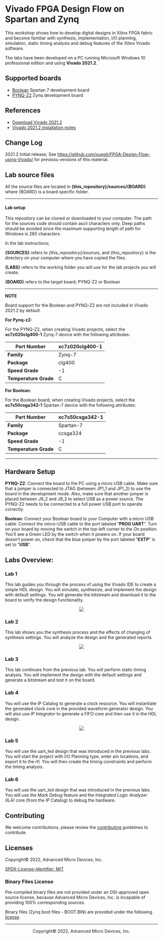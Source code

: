 # Vivado FPGA Design Flow on Spartan and Zynq
This workshop shows how to develop digital designs in Xilinx FPGA fabric and become familiar with synthesis, implementation, I/O planning, simulation, static timing analysis and debug features of the Xilinx Vivado software.

The labs have been developed on a PC running Microsoft Windows 10 professional edition and using **Vivado 2021.2**.

## Supported boards

* [Boolean](https://www.realdigital.org/hardware/boolean) Spartan 7 development board
* [PYNQ-Z2](https://www.tulembedded.com/FPGA/ProductsPYNQ-Z2.html) Zynq development board

## References

* [Download Vivado 2021.2](https://www.xilinx.com/support/download/index.html/content/xilinx/en/downloadNav/vivado-design-tools/2021-2.html)
* [Vivado 2021.2 installation notes](https://www.xilinx.com/support/documentation/sw_manuals/xilinx2021_2/ug973-vivado-release-notes-install-license.pdf)

## Change Log

2021.2 Initial release; See https://github.com/xupgit/FPGA-Design-Flow-using-Vivado/ for previosu versions of this material. 

## Lab source files 

All the source files are located in **{this_repository}/sources/{BOARD}** where {BOARD} is a board specific folder. 

---
#### Lab setup

This repository can be cloned or downloaded to your computer. The path for the sources code should contain ascii characters only. Deep paths should be avoided since the maximum supporting length of path for Windows is 260 characters. 

In the lab instructions; 

**{SOURCES}** refers to *{this_repository}/sources*, and {this_repository} is the directory on your computer where you have copied the files. 

**{LABS}** refers to the working folder you will use for the lab projects you will create. 

**{BOARD}** refers to the target board; PYNQ-Z2 or Boolean 

---
**NOTE**

Board support for the Boolean and PYNQ-Z2 are not included in Vivado 2021.2 by default.

**For Pynq-z2:**

For the PYNQ-Z2, when creating Vivado projects, select the **xc7z020clg400-1** Zynq-7 device with the following attributes:

| **Part Number**       | xc7z020clg400-1 |
| --------------------- | --------------- |
| **Family**            | Zynq-7          |
| **Package**           | clg400          |
| **Speed Grade**       | -1              |
| **Temperature Grade** | C               |

**For Boolean:**

For the Boolean board, when creating Vivado projects, select the **xc7s50csga342-1** Spartan-7 device with the following attributes:

| **Part Number**       | xc7s50csga342-1 |
| --------------------- | --------------- |
| **Family**            | Spartan-7       |
| **Package**           | ccsga324        |
| **Speed Grade**       | -1              |
| **Temperature Grade** | C               |

---

## Hardware Setup

**PYNQ-Z2**: Connect the board to the PC using a micro USB cable. Make sure that a jumper is connected to JTAG (between JP1_1 and JP1_2) to use the board in the development mode. Also, make sure that another jumper is placed between J9_2 and J9_3 to select USB as a power source. The PYNQ-Z2 needs to be connected to a full power USB port to operate correctly. 

**Boolean**: Connect your Boolean board to your Computer with a micro USB cable. Connect the micro-USB cable to the port labeled “**PROG UART**”. Turn on your board by moving the switch in the top-left corner to the *On* position. You’ll see a Green LED by the switch when it powers on. If your board doesn’t power on, check that the blue jumper by the port labeled “**EXTP**” is set to “**USB**”.

## Labs Overview:

### Lab 1
This lab guides you through the process of using the Vivado IDE to create a simple HDL design.  You will simulate, synthesize, and implement the design with default settings. You will generate the bitstream and download it to the board to verify the design functionality.

<p align="center">
<img src ="./images/lab1/Fig1.png"/>
</p>

### Lab 2
This lab shows you the synthesis process and the effects of changing of synthesis settings. You will analyze the design and the generated reports.

<p align="center">
<img src ="./images/lab2/Fig1.png"/>
</p>

### Lab 3
This lab continues from the previous lab. You will perform static timing analysis. You will implement the design with the default settings and generate a bitstream and test it on the board. 

### Lab 4
You will use the IP Catalog to generate a clock resource. You will instantiate the generated clock core in the provided waveform generator design. You will also use *IP Integrator* to generate a FIFO core and then use it in the HDL design.

<p align="center">
<img src ="./images/lab4/Fig1.png"/>
</p>

### Lab 5
You will use the uart_led design that was introduced in the previous labs. You will start the project with I/O Planning type, enter pin locations, and export it to the rtl. You will then create the timing constraints and perform the timing analysis.

### Lab 6
You will use the uart_led design that was introduced in the previous labs. You will use the *Mark Debug* feature and the *Integrated Logic Analyzer (ILA)* core (from the IP Catalog) to debug the hardware.


## Contributing

We welcome contributions, please review the [contributing](contributing.md) guidelines to contribute.

## Licenses

Copyright&copy; 2022, Advanced Micro Devices, Inc.

[SPDX-License-Identifier: MIT](LICENSE)


### Binary Files License

Pre-compiled binary files are not provided under an OSI-approved open source license, because Advanced Micro Devices, Inc. is incapable of providing 100% corresponding sources.

Binary files (Zynq boot files - BOOT.BIN) are provided under the following [license](./source/pynq-z2/lab6/LICENSE)

------------------------------------------------------
<p align="center">Copyright&copy; 2022, Advanced Micro Devices, Inc.</p>
